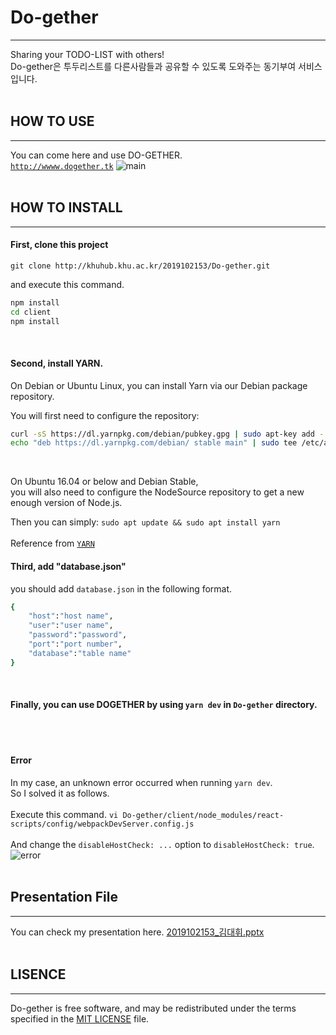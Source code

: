# Do-gether
---
Sharing your TODO-LIST with others!<br>
Do-gether은 투두리스트를 다른사람들과 공유할 수 있도록 도와주는 동기부여 서비스입니다.
<br><br>

## HOW TO USE
---
You can come here and use DO-GETHER.<br>
[`http://wwww.dogether.tk`](http://wwww.dogether.tk)
![main](/uploads/9dce27e61dc8a02f8fe0ab37dfaf4df5/main.png)
<br><br>

## HOW TO INSTALL
---
#### First, clone this project
`git clone http://khuhub.khu.ac.kr/2019102153/Do-gether.git`
<br>

and execute this command.
```sh
npm install
cd client
npm install
```
<br>

#### Second, install YARN.
On Debian or Ubuntu Linux, you can install Yarn via our Debian package repository.
<br>

You will first need to configure the repository:
```sh
curl -sS https://dl.yarnpkg.com/debian/pubkey.gpg | sudo apt-key add -
echo "deb https://dl.yarnpkg.com/debian/ stable main" | sudo tee /etc/apt/sources.list.d/yarn.list
```
<br>

On Ubuntu 16.04 or below and Debian Stable,<br>
you will also need to configure the NodeSource repository to get a new enough version of Node.js.
<br>

Then you can simply:
`sudo apt update && sudo apt install yarn`<br><br>
Reference from [`YARN`](https://yarnpkg.com/en/docs/install)
<br>

#### Third, add "database.json"
you should add `database.json` in the following format.
```sh
{
    "host":"host name",
    "user":"user name",
    "password":"password",
    "port":"port number",
    "database":"table name"
}
```
<br>

#### Finally, you can use DOGETHER by using `yarn dev` in `Do-gether` directory.
<br><br>

#### Error
In my case, an unknown error occurred when running `yarn dev`.<br>
So I solved it as follows.
<br><br>
Execute this command.
`vi Do-gether/client/node_modules/react-scripts/config/webpackDevServer.config.js`
<br><br>
And change the `disableHostCheck: ...` option to `disableHostCheck: true`.
![error](/uploads/be3c1c269c2ee157825f6d9e143706fc/error.png)
<br><br>

## Presentation File
---
You can check my presentation here.
[2019102153_김대휘.pptx](/uploads/ec22aec2c186128329918ec641a54f73/2019102153_김대휘.pptx)
<br><br>

## LISENCE
---
Do-gether is free software, and may be redistributed under the terms specified in the [MIT LICENSE](http://khuhub.khu.ac.kr/2019102153/Do-gether/blob/master/LICENSE.txt) file.